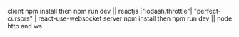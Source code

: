 client npm install then npm run dev || reactjs |"lodash.throttle"| "perfect-cursors" | react-use-websocket
server npm install then npm run dev || node http and ws 

